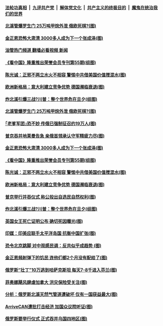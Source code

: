 ####  [法轮功真相](../../../../basic/blob/master/README.md?t=10020701) &nbsp;|&nbsp; [九评共产党](../../../../9ping.md/blob/master/README.md?t=10020701) &nbsp;|&nbsp; [解体党文化](../../../../jtdwh.md/blob/master/README.md?t=10020701)  &nbsp;|&nbsp; [共产主义的终极目的](../../../../gczydzjmd.md/blob/master/README.md?t=10020701) &nbsp;|&nbsp; [魔鬼在统治我们的世界](../../../../mgztzwmdsj.md/blob/master/README.md?t=10020701) 

#### [北溪管爆罗生门&nbsp;25万吨甲烷外泄 俄欧死棋?(图)](../pages/p9/1018063.md?t=10020701) 

#### [金正恩恐怖大肃清 3000多人成为下一个张成泽(图)](../pages/p9/1017942.md?t=10020701) 

#### [油管热门频道 翻墙必看视频 新闻](http://209.250.226.216:81/youtube.html?10020701)

#### [《看中国》隆重推出荣誉会员专刊第55期(组图)](../pages/p9/1018021.md?t=10020701) 

#### [陈光诚：正邪不两立水火不相容 警惕中共借美国价值搅混水(图)](../pages/p9/1018013.md?t=10020701) 

#### [欧洲新格局：意大利建立竞争优势 德国濒临衰退(图)](../pages/p9/1017947.md?t=10020701) 

#### [炸北溪引爆三战?川普：整个世界危在旦夕(组图)](../pages/p9/1017910.md?t=10020701) 

#### [北溪管爆罗生门&nbsp;25万吨甲烷外泄 俄欧死棋?(图)](../pages/p9/1018063.md?t=10020701) 


#### [｢老爹军团｣恐不妙 传俄已强制征召约19万人(图)](../pages/p9/1018024.md?t=10020701) 

#### [普京吞并地莱曼告急 亲俄首领承认守军精疲力尽(图)](../pages/p9/1018027.md?t=10020701) 

#### [金正恩恐怖大肃清 3000多人成为下一个张成泽(图)](../pages/p9/1017942.md?t=10020701) 

#### [《看中国》隆重推出荣誉会员专刊第55期(组图)](../pages/p9/1018021.md?t=10020701) 

#### [陈光诚：正邪不两立水火不相容 警惕中共借美国价值搅混水(图)](../pages/p9/1018013.md?t=10020701) 

#### [欧洲新格局：意大利建立竞争优势 德国濒临衰退(图)](../pages/p9/1017947.md?t=10020701) 

#### [普京举行并吞仪式 称公投出自选民自然权利(图)](../pages/p9/1017986.md?t=10020701) 

#### [炸北溪引爆三战?川普：整个世界危在旦夕(组图)](../pages/p9/1017910.md?t=10020701) 

#### [英国女王死亡证明公布 确切死因曝光(图)](../pages/p9/1017963.md?t=10020701) 

#### [印媒：印美应联手太平洋岛国 抗衡中国扩张(图)](../pages/p9/1017951.md?t=10020701) 

#### [恐令北京跳脚 对中观感民调：反共似乎成趋势 (图)](../pages/p9/1017875.md?t=10020701) 

#### [金正恩频射弹下的饥民 连他们都2个月没有配给了(图)](../pages/p9/1017853.md?t=10020701) 

#### [俄罗斯“壮丁”10万逃到哈萨克斯坦 每天7-8千进入芬兰(图)](../pages/p9/1017930.md?t=10020701) 


#### [菲奥娜飓风肆虐加拿大 洪灾保险受关注(图)](../pages/p9/1017924.md?t=10020701) 

#### [分析：俄罗斯北溪天然气管道遭破坏 仅有一国获益最大(图)](../pages/p9/1017889.md?t=10020701) 

#### [ArriveCAN遭批打击经济 加国众议院听证(图)](../pages/p9/1017901.md?t=10020701) 

#### [俄罗斯要举行仪式 正式吞并乌国四地区(图)](../pages/p9/1017899.md?t=10020701) 

<img src='http://gfw-breaker.win/goodnews/indexes/p9.md' width='0px' height='0px'/>
